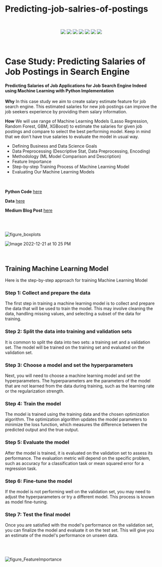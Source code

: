 # Predicting-job-salries-of-postings
<br>
<p align="center">
   
   <a href="">
        <img src="https://img.shields.io/badge/Case%20Study-Machine%20Learning-orange"></a>
     <a href="">
        <img src="https://img.shields.io/badge/Case%20Study-Salary%20Prediction-orange"></a>
   <a href="">
        <img src="https://img.shields.io/badge/Product-%20Job%20Search%20Engine-yellow"></a>
  
  <a href="">
        <img src="https://img.shields.io/badge/-Success%20Metrics-ff69b4"></a>
  <a href="">
        <img src="https://img.shields.io/badge/-%20KFold%20Cross%20Validation-green"></a>
  <a href="">
        <img src="https://img.shields.io/badge/Programming-Python-blue"></a>
  
  <a href="">
        <img src="https://img.shields.io/badge/-Feature%20Imprtance%20-yellowgreen"></a>
  
  
  
</p>
<br>

# Case Study: Predicting Salaries of Job Postings in Search Engine


#### Predicting Salaries of Job Applications for Job Search Engine Indeed using Machine Learning with Python Implementation

**Why** In this case study we aim to create salary estimate feature for job search engine. This estimated salaries for new job postings can improve the job seekers experience by providing them salary information.

**How** We will use range of Machine Learning Models (Lasso Regression, Random Forest, GBM, XGBoost) to estimate the salaries for given job postings and compare to select the best performing model. Keep in mind that we don't have true salaries to evaluate the model in usual way.

- Defining Business and Data Science Goals
- Data Preprocessing (Descriptive Stat, Data Preprocessing, Encoding)
- Methodology (ML Model Comparison and Description)
- Feature Importance
- Step-by-step Training Process of Machine Learning Model 
- Evaluating Our Machine Learning Models

<br><br>
**Python Code** <a href="https://github.com/TatevKaren/Predicting-Jop-Postings-Salary/tree/main/Code"> here</a>

**Data** <a href="https://github.com/TatevKaren/Predicting-Jop-Postings-Salary/tree/main/Data"> here</a>

**Medium Blog Post** <a href="https://medium.com/@tatev-aslanyan/data-science-case-study-predicting-salaries-of-job-postings-e1cbb4e83054"> here</a>

<br><br>

![figure_boxplots](https://user-images.githubusercontent.com/76843403/209078751-5201e03b-d18c-4fa3-a866-6827908432da.png)


![Image 2022-12-21 at 10 25 PM](https://user-images.githubusercontent.com/76843403/209078775-01c94bb7-d1f2-4097-aa4c-22c62989ae2c.jpg)

<br>

## Training Machine Learning Model 
Here is the step-by-step approach for training Machine Learning Model

### Step 1: Collect and prepare the data
The first step in training a machine learning model is to collect and prepare the data that will be used to train the model. This may involve cleaning the data, handling missing values, and selecting a subset of the data for training.

### Step 2: Split the data into training and validation sets
It is common to split the data into two sets: a training set and a validation set. The model will be trained on the training set and evaluated on the validation set.

### Step 3: Choose a model and set the hyperparameters
Next, you will need to choose a machine learning model and set the hyperparameters. The hyperparameters are the parameters of the model that are not learned from the data during training, such as the learning rate or the regularization strength.

### Step 4: Train the model
The model is trained using the training data and the chosen optimization algorithm. The optimization algorithm updates the model parameters to minimize the loss function, which measures the difference between the predicted output and the true output.

### Step 5: Evaluate the model
After the model is trained, it is evaluated on the validation set to assess its performance. The evaluation metric will depend on the specific problem, such as accuracy for a classification task or mean squared error for a regression task.

### Step 6: Fine-tune the model
If the model is not performing well on the validation set, you may need to adjust the hyperparameters or try a different model. This process is known as model fine-tuning.

### Step 7: Test the final model
Once you are satisfied with the model's performance on the validation set, you can finalize the model and evaluate it on the test set. This will give you an estimate of the model's performance on unseen data.

<br><br>

![figure_FeatureImportance](https://user-images.githubusercontent.com/76843403/209078821-b0f961f6-74f8-4e63-bc08-8584cfb7b436.png)
